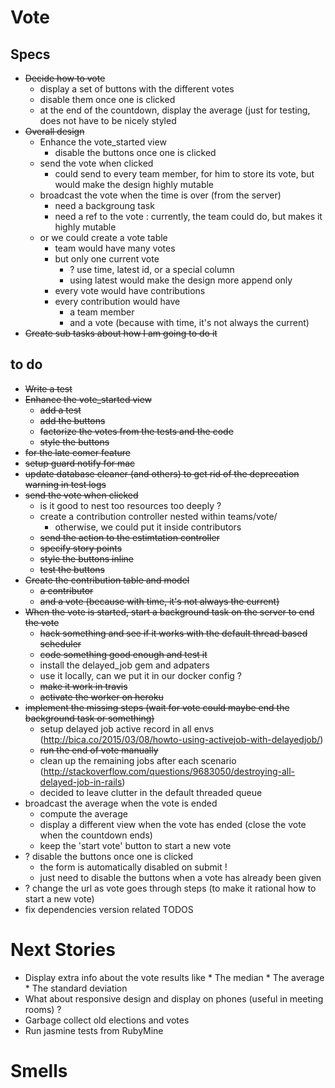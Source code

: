 # Vote

## Specs

* ~~Decide how to vote~~
    * display a set of buttons with the different votes
    * disable them once one is clicked
    * at the end of the countdown, display the average (just for testing, does not have to be nicely styled
* ~~Overall design~~
    * Enhance the vote_started view
        * disable the buttons once one is clicked
    * send the vote when clicked
        * could send to every team member, for him to store its vote, but would make the design highly mutable
    * broadcast the vote when the time is over (from the server)
        * need a backgroung task
        * need a ref to the vote : currently, the team could do, but makes it highly mutable
    * or we could create a vote table
        * team would have many votes
        * but only one current vote
            * ? use time, latest id, or a special column
            * using latest would make the design more append only
        * every vote would have contributions
        * every contribution would have
            * a team member
            * and a vote (because with time, it's not always the current)
* ~~Create sub tasks about how I am going to do it~~

## to do
* ~~Write a test~~
* ~~Enhance the vote_started view~~
    * ~~add a test~~
    * ~~add the buttons~~
    * ~~factorize the votes from the tests and the code~~
    * ~~style the buttons~~
* ~~for the late comer feature~~
* ~~setup guard notify for mac~~
* ~~update database cleaner (and others) to get rid of the deprecation warning in test logs~~
* ~~send the vote when clicked~~
    * is it good to nest too resources too deeply ?
    * create a contribution controller nested within teams/vote/
        * otherwise, we could put it inside contributors
    * ~~send the action to the estimtation controller~~
    * ~~specify story points~~
    * ~~style the buttons inline~~
    * ~~test the buttons~~
* ~~Create the contribution table and model~~
    * ~~a contributor~~
    * ~~and a vote (because with time, it's not always the current)~~
* ~~When the vote is started, start a background task on the server to end the vote~~
    * ~~hack something and see if it works with the default thread based scheduler~~
    * ~~code something good enough and test it~~
    * install the delayed_job gem and adpaters
    * use it locally, can we put it in our docker config ?
    * ~~make it work in travis~~
    * ~~activate the worker on heroku~~
* ~~implement the missing steps (wait for vote could maybe end the background task or something)~~
    * setup delayed job active record in all envs (http://bica.co/2015/03/08/howto-using-activejob-with-delayedjob/)
    * ~~run the end of vote manually~~
    * clean up the remaining jobs after each scenario (http://stackoverflow.com/questions/9683050/destroying-all-delayed-job-in-rails)
    * decided to leave clutter in the default threaded queue
* broadcast the average when the vote is ended
    * compute the average
    * display a different view when the vote has ended (close the vote when the countdown ends)
    * keep the 'start vote' button to start a new vote
* ? disable the buttons once one is clicked
    * the form is automatically disabled on submit !
    * just need to disable the buttons when a vote has already been given
* ? change the url as vote goes through steps (to make it rational how to start a new vote)
* fix dependencies version related TODOS

# Next Stories

* Display extra info about the vote results like
        * The median
        * The average
        * The standard deviation
* What about responsive design and display on phones (useful in meeting rooms) ?
* Garbage collect old elections and votes
* Run jasmine tests from RubyMine

# Smells
